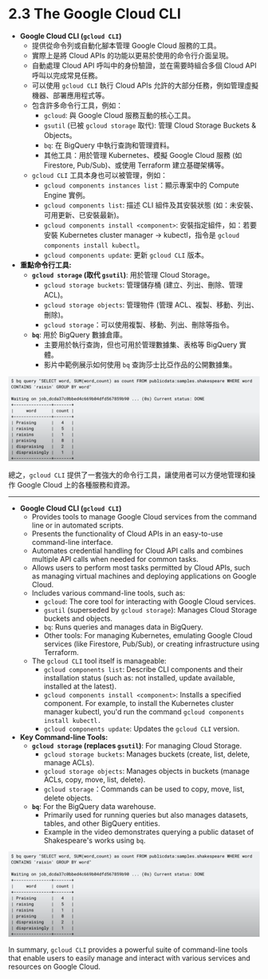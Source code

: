 # 2.3 The Google Cloud CLI

- **Google Cloud CLI (`gcloud CLI`)**
    - 提供從命令列或自動化腳本管理 Google Cloud 服務的工具。
    - 實際上是將 Cloud APIs 的功能以更易於使用的命令行介面呈現。
    - 自動處理 Cloud API 呼叫中的身份驗證，並在需要時組合多個 Cloud API 呼叫以完成常見任務。
    - 可以使用 `gcloud CLI` 執行 Cloud APIs 允許的大部分任務，例如管理虛擬機器、部署應用程式等。
    - 包含許多命令行工具，例如：
        - `gcloud`: 與 Google Cloud 服務互動的核心工具。
        - `gsutil` (已被 `gcloud storage` 取代): 管理 Cloud Storage Buckets & Objects。
        - `bq`: 在 BigQuery 中執行查詢和管理資料。
        - 其他工具：用於管理 Kubernetes、模擬 Google Cloud 服務 (如 Firestore, Pub/Sub)、或使用 Terraform 建立基礎架構等。
    - `gcloud CLI` 工具本身也可以被管理，例如：
	    - `gcloud components instances list`：顯示專案中的 Compute Engine 實例。
        - `gcloud components list`: 描述 CLI 組件及其安裝狀態 (如：未安裝、可用更新、已安裝最新)。
        - `gcloud components install <component>`: 安裝指定組件，如：若要安裝 Kubernetes cluster manager -> kubectl，指令是 `gcloud components install kubectl`。
        - `gcloud components update`: 更新 `gcloud CLI` 版本。
- **重點命令行工具:**
    - **`gcloud storage` (取代 `gsutil`)**: 用於管理 Cloud Storage。
        - `gcloud storage buckets`: 管理儲存桶 (建立、列出、刪除、管理 ACL)。
        - `gcloud storage objects`: 管理物件 (管理 ACL、複製、移動、列出、刪除)。
        - `gcloud storage`：可以使用複製、移動、列出、刪除等指令。
    - **`bq`**: 用於 BigQuery 數據倉庫。
        - 主要用於執行查詢，但也可用於管理數據集、表格等 BigQuery 實體。
        - 影片中範例展示如何使用 `bq` 查詢莎士比亞作品的公開數據集。

![gh](https://raw.githubusercontent.com/SeanChenR/img_gif/main/myimage/17416242540008le1qv.png)

總之，`gcloud CLI` 提供了一套強大的命令行工具，讓使用者可以方便地管理和操作 Google Cloud 上的各種服務和資源。

---

- **Google Cloud CLI (`gcloud CLI`)**
    - Provides tools to manage Google Cloud services from the command line or in automated scripts.
    - Presents the functionality of Cloud APIs in an easy-to-use command-line interface.
    - Automates credential handling for Cloud API calls and combines multiple API calls when needed for common tasks.
    - Allows users to perform most tasks permitted by Cloud APIs, such as managing virtual machines and deploying applications on Google Cloud.
    - Includes various command-line tools, such as:
        - `gcloud`: The core tool for interacting with Google Cloud services.
        - `gsutil` (superseded by `gcloud storage`): Manages Cloud Storage buckets and objects.
        - `bq`: Runs queries and manages data in BigQuery.
        - Other tools: For managing Kubernetes, emulating Google Cloud services (like Firestore, Pub/Sub), or creating infrastructure using Terraform.
    - The `gcloud CLI` tool itself is manageable:
        - `gcloud components list`: Describe CLI components and their installation status (such as: not installed, update available, installed at the latest).
        - `gcloud components install <component>`: Installs a specified component. For example, to install the Kubernetes cluster manager kubectl, you'd run the command `gcloud components install kubectl.`
        - `gcloud components update`: Updates the `gcloud CLI` version.
- **Key Command-line Tools:**
    - **`gcloud storage` (replaces `gsutil`)**: For managing Cloud Storage.
        - `gcloud storage buckets`: Manages buckets (create, list, delete, manage ACLs).
        - `gcloud storage objects`: Manages objects in buckets (manage ACLs, copy, move, list, delete).
        - `gcloud storage`：Commands can be used to copy, move, list, delete objects.
    - **`bq`**: For the BigQuery data warehouse.
        - Primarily used for running queries but also manages datasets, tables, and other BigQuery entities.
        - Example in the video demonstrates querying a public dataset of Shakespeare's works using `bq`.

![gh](https://raw.githubusercontent.com/SeanChenR/img_gif/main/myimage/17416242540008le1qv.png)

In summary, `gcloud CLI` provides a powerful suite of command-line tools that enable users to easily manage and interact with various services and resources on Google Cloud.